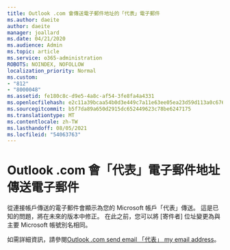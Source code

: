 ```yaml
---
title: Outlook .com 會傳送電子郵件地址的「代表」電子郵件
ms.author: daeite
author: daeite
manager: joallard
ms.date: 04/21/2020
ms.audience: Admin
ms.topic: article
ms.service: o365-administration
ROBOTS: NOINDEX, NOFOLLOW
localization_priority: Normal
ms.custom:
- "812"
- "8000048"
ms.assetid: fe180c8c-d9e5-4a8c-af54-3fe8fa4a4331
ms.openlocfilehash: e2c11a39bcaa54b0d3e449c7a11e63ee05ea23d59d113a0c6767b4ddd6c988f5
ms.sourcegitcommit: b5f7da89a650d2915dc652449623c78be6247175
ms.translationtype: MT
ms.contentlocale: zh-TW
ms.lasthandoff: 08/05/2021
ms.locfileid: "54063763"
---
```

# <a name="outlookcom-sends-email-on-behalf-of-my-email-address"></a>Outlook .com 會「代表」電子郵件地址傳送電子郵件

從連接帳戶傳送的電子郵件會顯示為您的 Microsoft 帳戶「代表」傳送。 這是已知的問題，將在未來的版本中修正。 在此之前，您可以將 [寄件者] 位址變更為與主要 Microsoft 帳號別名相同。
  
如需詳細資訊，請參閱[Outlook .com send email 「代表」 my email address](https://support.office.com/article/2c2b4d9f-0203-42c6-b2d2-b8aba1386e75?wt.mc_id=Office_Outlook_com_Alchemy)。
